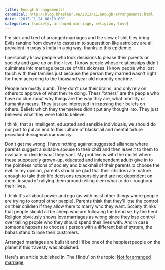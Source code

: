 ```yaml
---
title: Enough Arrangements!
canonical: http://blog.bhashkar.me/2013/11/enough-arrangements.html
date: "2013-11-24 08:13:00"
categories: [society, arranged marriage, religion, love]
---
```


I'm sick and tired of arranged marriages and the slew of shit they bring. Evils ranging from dowry to casteism to superstition like astrology are all prevalent in today's India in a big way, thanks to this epidemic.<span class="more" />

I personally know people who took decisions to please their parents or society and gave up on their love. I know people whose relationships didn't culminate into marriage because of this sickness. I know people who lost touch with their families just because the person they married wasn't right for them according to the thousand year old moronity doctrine.

People are mostly dumb. They don't use their brains, and only rely on others to approve of what they're doing. These “others” are the people who have no clue about why things are the way they are, what morality or humanity means. They just are interested in imposing their beliefs on others. Beliefs which they themselves didn't put any thought into. They just believed what they were told to believe.

I think, that as intelligent, educated and sensible individuals, we should do our part to put an end to this culture of blackmail and mental torture prevalent throughout our society.

Don't get me wrong. I have nothing against suggested alliances where parents suggest a suitable spouse to their child and then leave it to them to evaluate or decide what they want. My problem is with the model where these supposedly grown-up, educated and independent adults give in to the pointless notions of society and blackmail of their parents to choose the evil. In my opinion, parents should be glad that their children are mature enough to take their life decisions responsibly and are not dependent on them, instead of rallying them around telling them what to do throughout their lives.

I think it's all about power and ego (as with most other things where people are trying to control other people). Parents think that they'll lose the control on their children if they allow them to marry who they want. Society thinks that people should all be sheep who are following the trend set by the herd. Religion obviously shows love marriages as wrong since they lose control over telling people who they should spend their lives with. And in case someone happens to choose a person with a different belief system, the babas stand to lose their customers.

Arranged marriages are bullshit and I'll be one of the happiest people on the planet if this travesty was abolished.

Here's an article published in 'The Hindu' on the topic: [Not for arranged marriage](http://www.thehindu.com/opinion/open-page/not-for-arranged-marriage/article5204945.ece)